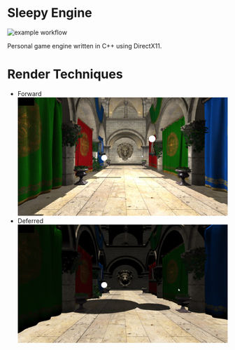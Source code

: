 # Sleepy Engine
![example workflow](https://github.com/ethxndxniels/SleepyEngine/actions/workflows/build-actions.yml/badge.svg)

Personal game engine written in C++ using DirectX11.

# Render Techniques
- Forward
![Screenshot](Images/ForwardRender.jpg)
- Deferred
![Screenshot](Images/DeferredRender.jpg)
